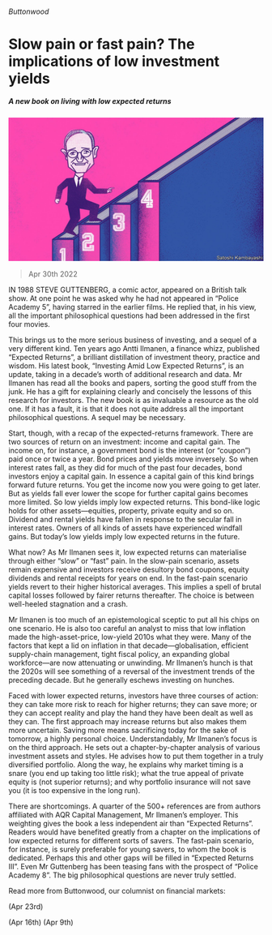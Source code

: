 ###### Buttonwood

# Slow pain or fast pain? The implications of low investment yields 

##### A new book on living with low expected returns 

![image](images/20220430_FND002_0.jpg) 

> Apr 30th 2022 

IN 1988 STEVE GUTTENBERG, a comic actor, appeared on a British talk show. At one point he was asked why he had not appeared in “Police Academy 5”, having starred in the earlier films. He replied that, in his view, all the important philosophical questions had been addressed in the first four movies.

This brings us to the more serious business of investing, and a sequel of a very different kind. Ten years ago Antti Ilmanen, a finance whizz, published “Expected Returns”, a brilliant distillation of investment theory, practice and wisdom. His latest book, “Investing Amid Low Expected Returns”, is an update, taking in a decade’s worth of additional research and data. Mr Ilmanen has read all the books and papers, sorting the good stuff from the junk. He has a gift for explaining clearly and concisely the lessons of this research for investors. The new book is as invaluable a resource as the old one. If it has a fault, it is that it does not quite address all the important philosophical questions. A sequel may be necessary.


Start, though, with a recap of the expected-returns framework. There are two sources of return on an investment: income and capital gain. The income on, for instance, a government bond is the interest (or “coupon”) paid once or twice a year. Bond prices and yields move inversely. So when interest rates fall, as they did for much of the past four decades, bond investors enjoy a capital gain. In essence a capital gain of this kind brings forward future returns. You get the income now you were going to get later. But as yields fall ever lower the scope for further capital gains becomes more limited. So low yields imply low expected returns. This bond-like logic holds for other assets—equities, property, private equity and so on. Dividend and rental yields have fallen in response to the secular fall in interest rates. Owners of all kinds of assets have experienced windfall gains. But today’s low yields imply low expected returns in the future.

What now? As Mr Ilmanen sees it, low expected returns can materialise through either “slow” or “fast” pain. In the slow-pain scenario, assets remain expensive and investors receive desultory bond coupons, equity dividends and rental receipts for years on end. In the fast-pain scenario yields revert to their higher historical averages. This implies a spell of brutal capital losses followed by fairer returns thereafter. The choice is between well-heeled stagnation and a crash.

Mr Ilmanen is too much of an epistemological sceptic to put all his chips on one scenario. He is also too careful an analyst to miss that low inflation made the high-asset-price, low-yield 2010s what they were. Many of the factors that kept a lid on inflation in that decade—globalisation, efficient supply-chain management, tight fiscal policy, an expanding global workforce—are now attenuating or unwinding. Mr Ilmanen’s hunch is that the 2020s will see something of a reversal of the investment trends of the preceding decade. But he generally eschews investing on hunches.

Faced with lower expected returns, investors have three courses of action: they can take more risk to reach for higher returns; they can save more; or they can accept reality and play the hand they have been dealt as well as they can. The first approach may increase returns but also makes them more uncertain. Saving more means sacrificing today for the sake of tomorrow, a highly personal choice. Understandably, Mr Ilmanen’s focus is on the third approach. He sets out a chapter-by-chapter analysis of various investment assets and styles. He advises how to put them together in a truly diversified portfolio. Along the way, he explains why market timing is a snare (you end up taking too little risk); what the true appeal of private equity is (not superior returns); and why portfolio insurance will not save you (it is too expensive in the long run).

There are shortcomings. A quarter of the 500+ references are from authors affiliated with AQR Capital Management, Mr Ilmanen’s employer. This weighting gives the book a less independent air than “Expected Returns”. Readers would have benefited greatly from a chapter on the implications of low expected returns for different sorts of savers. The fast-pain scenario, for instance, is surely preferable for young savers, to whom the book is dedicated. Perhaps this and other gaps will be filled in “Expected Returns III”. Even Mr Guttenberg has been teasing fans with the prospect of “Police Academy 8”. The big philosophical questions are never truly settled.

Read more from Buttonwood, our columnist on financial markets:

 (Apr 23rd)

 (Apr 16th) (Apr 9th)


